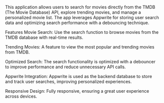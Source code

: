 This application allows users to search for movies directly from the TMDB (The Movie Database) API, explore trending movies, and manage a personalized movie list. The app leverages Appwrite for storing user search data and optimizing search performance with a debouncing technique.

Features
Movie Search: Use the search function to browse movies from the TMDB database with real-time results.

Trending Movies: A feature to view the most popular and trending movies from TMDB.

Optimized Search: The search functionality is optimized with a debouncer to improve performance and reduce unnecessary API calls.

Appwrite Integration: Appwrite is used as the backend database to store and track user searches, improving personalized experiences.

Responsive Design: Fully responsive, ensuring a great user experience across devices.
